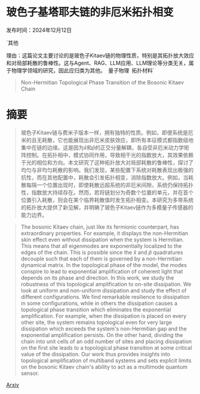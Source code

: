 # 玻色子基塔耶夫链的非厄米拓扑相变

发布时间：2024年12月12日

`其他

理由：这篇论文主要讨论的是玻色子Kitaev链的物理性质，特别是其拓扑放大效应和对局部耗散的鲁棒性。这与Agent、RAG、LLM应用、LLM理论等分类无关，属于物理学领域的研究，因此应归类为其他。` `量子物理` `拓扑材料`

> Non-Hermitian Topological Phase Transition of the Bosonic Kitaev Chain

# 摘要

> 玻色子Kitaev链与费米子版本一样，拥有独特的性质。例如，即便系统是厄米的且无耗散，它也能展现出非厄米皮肤效应，即所有本征模式都指数级地集中在链的边缘。这是因为$\hat{x}$和$\hat p$的正交分量解耦，各自受非厄米动力学矩阵控制。在拓扑相中，模式协同作用，导致相干光的指数放大，其效果依赖于光的相位和方向。本文研究了这种拓扑放大对局部耗散的鲁棒性，探讨了均匀与非均匀耗散的影响。我们发现，某些配置下系统对耗散表现出极强的抗性，而在其他配置中，耗散会引发拓扑相变，消除指数放大。例如，当耗散每隔一个位置出现时，即使耗散远超系统的非厄米间隙，系统仍保持拓扑性，指数放大持续存在。然而，若将链划分为奇数个位置的单元，并在首个位置引入耗散，则会在某个临界耗散值时发生拓扑相变。本研究为多带系统的拓扑放大提供了新见解，并明确了玻色子Kitaev链作为多模量子传感器的能力边界。

> The bosonic Kitaev chain, just like its fermionic counterpart, has extraordinary properties. For example, it displays the non-Hermitian skin effect even without dissipation when the system is Hermitian. This means that all eigenmodes are exponentially localized to the edges of the chain. This is possible since the $\hat{x}$ and $\hat p$ quadratures decouple such that each of them is governed by a non-Hermitian dynamical matrix. In the topological phase of the model, the modes conspire to lead to exponential amplification of coherent light that depends on its phase and direction. In this work, we study the robustness of this topological amplification to on-site dissipation. We look at uniform and non-uniform dissipation and study the effect of different configurations. We find remarkable resilience to dissipation in some configurations, while in others the dissipation causes a topological phase transition which eliminates the exponential amplification. For example, when the dissipation is placed on every other site, the system remains topological even for very large dissipation which exceeds the system's non-Hermitian gap and the exponential amplification persists. On the other hand, dividing the chain into unit cells of an odd number of sites and placing dissipation on the first site leads to a topological phase transition at some critical value of the dissipation. Our work thus provides insights into topological amplification of multiband systems and sets explicit limits on the bosonic Kitaev chain's ability to act as a multimode quantum sensor.

[Arxiv](https://arxiv.org/abs/2412.09744)